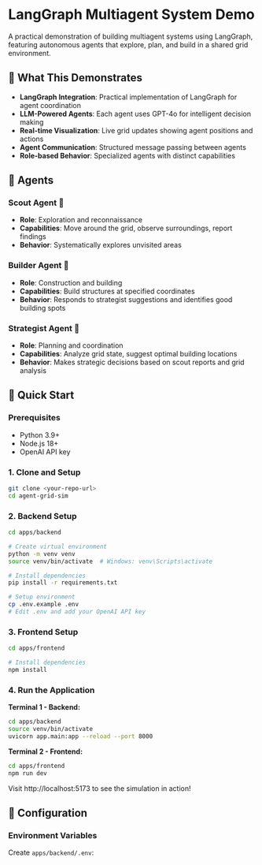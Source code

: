 # LangGraph Multiagent System Demo

A practical demonstration of building multiagent systems using LangGraph, featuring autonomous agents that explore, plan, and build in a shared grid environment.

## 🎯 What This Demonstrates

- **LangGraph Integration**: Practical implementation of LangGraph for agent coordination
- **LLM-Powered Agents**: Each agent uses GPT-4o for intelligent decision making
- **Real-time Visualization**: Live grid updates showing agent positions and actions
- **Agent Communication**: Structured message passing between agents
- **Role-based Behavior**: Specialized agents with distinct capabilities

## 🤖 Agents

### Scout Agent 👀
- **Role**: Exploration and reconnaissance
- **Capabilities**: Move around the grid, observe surroundings, report findings
- **Behavior**: Systematically explores unvisited areas

### Builder Agent 🔨
- **Role**: Construction and building
- **Capabilities**: Build structures at specified coordinates
- **Behavior**: Responds to strategist suggestions and identifies good building spots

### Strategist Agent 🧠
- **Role**: Planning and coordination
- **Capabilities**: Analyze grid state, suggest optimal building locations
- **Behavior**: Makes strategic decisions based on scout reports and grid analysis

## 🚀 Quick Start

### Prerequisites

- Python 3.9+
- Node.js 18+
- OpenAI API key

### 1. Clone and Setup

```bash
git clone <your-repo-url>
cd agent-grid-sim
```

### 2. Backend Setup

```bash
cd apps/backend

# Create virtual environment
python -m venv venv
source venv/bin/activate  # Windows: venv\Scripts\activate

# Install dependencies
pip install -r requirements.txt

# Setup environment
cp .env.example .env
# Edit .env and add your OpenAI API key
```

### 3. Frontend Setup

```bash
cd apps/frontend

# Install dependencies
npm install
```

### 4. Run the Application

**Terminal 1 - Backend:**
```bash
cd apps/backend
source venv/bin/activate
uvicorn app.main:app --reload --port 8000
```

**Terminal 2 - Frontend:**
```bash
cd apps/frontend
npm run dev
```

Visit http://localhost:5173 to see the simulation in action!

## 🔧 Configuration

### Environment Variables

Create `apps/backend/.env`:

```bash
